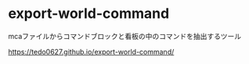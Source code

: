 # export-world-command

mcaファイルからコマンドブロックと看板の中のコマンドを抽出するツール

https://tedo0627.github.io/export-world-command/

